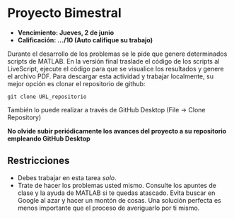 # Proyecto Bimestral

- **Vencimiento: Jueves, 2 de junio**
- **Calificación: .../10 (Auto califique su trabajo)**

Durante el desarrollo de los problemas se le pide que genere determinados scripts de MATLAB. En la versión final traslade el código de los scripts al LiveScript, ejecute el código para que se visualice los resultados y genere el archivo PDF. Para descargar esta actividad y trabajar localmente, su mejor opción es clonar el repositorio de github:  

```git
git clone URL_repositorio
```
También lo puede realizar a través de GitHub Desktop (File -> Clone Repository)

**No olvide subir periódicamente los avances del proyecto a su repositorio empleando GitHub Desktop**

## Restricciones 
* Debes trabajar en esta tarea _solo_.
* Trate de hacer los problemas usted mismo. Consulte los apuntes de clase y la ayuda de MATLAB si te quedas atascado. Evita buscar en Google al azar y hacer un montón de cosas. Una solución perfecta es menos importante que el proceso de averiguarlo por ti mismo.